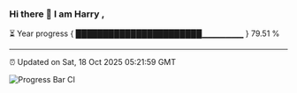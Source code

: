 ### Hi there 👋 I am Harry , 

⏳ Year progress { ███████████████████████▁▁▁▁▁▁▁ } 79.51 %

---

⏰ Updated on Sat, 18 Oct 2025 05:21:59 GMT

![Progress Bar CI](https://github.com/duykhang68/duykhang68/workflows/Progress%20Bar%20CI/badge.svg)
